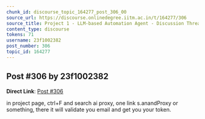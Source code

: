 ```yaml
---
chunk_id: discourse_topic_164277_post_306_00
source_url: https://discourse.onlinedegree.iitm.ac.in/t/164277/306
source_title: Project 1 - LLM-based Automation Agent - Discussion Thread [TDS Jan 2025]
content_type: discourse
tokens: 71
username: 23f1002382
post_number: 306
topic_id: 164277
---
```


## Post #306 by 23f1002382

**Direct Link**: [Post #306](https://discourse.onlinedegree.iitm.ac.in/t/164277/306)

in project page, ctrl+F and search ai proxy, one link s.anandProxy or something, there it will validate you email and get you your token.
